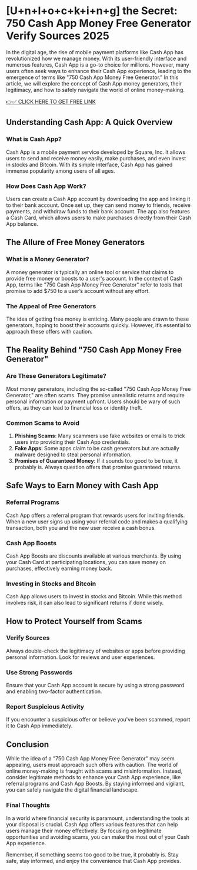 # [U+n+l+o+c+k+i+n+g] the Secret: 750 Cash App Money Free Generator Verify Sources 2025

In the digital age, the rise of mobile payment platforms like Cash App has revolutionized how we manage money. With its user-friendly interface and numerous features, Cash App is a go-to choice for millions. However, many users often seek ways to enhance their Cash App experience, leading to the emergence of terms like "750 Cash App Money Free Generator." In this article, we will explore the concept of Cash App money generators, their legitimacy, and how to safely navigate the world of online money-making.

[👉✅ CLICK HERE TO GET FREE LINK](https://tinyurl.com/Cash-App-Updates)

## Understanding Cash App: A Quick Overview

### What is Cash App?

Cash App is a mobile payment service developed by Square, Inc. It allows users to send and receive money easily, make purchases, and even invest in stocks and Bitcoin. With its simple interface, Cash App has gained immense popularity among users of all ages.

### How Does Cash App Work?

Users can create a Cash App account by downloading the app and linking it to their bank account. Once set up, they can send money to friends, receive payments, and withdraw funds to their bank account. The app also features a Cash Card, which allows users to make purchases directly from their Cash App balance.

## The Allure of Free Money Generators

### What is a Money Generator?

A money generator is typically an online tool or service that claims to provide free money or boosts to a user's account. In the context of Cash App, terms like "750 Cash App Money Free Generator" refer to tools that promise to add $750 to a user’s account without any effort.

### The Appeal of Free Generators

The idea of getting free money is enticing. Many people are drawn to these generators, hoping to boost their accounts quickly. However, it’s essential to approach these offers with caution.

## The Reality Behind "750 Cash App Money Free Generator"

### Are These Generators Legitimate?

Most money generators, including the so-called "750 Cash App Money Free Generator," are often scams. They promise unrealistic returns and require personal information or payment upfront. Users should be wary of such offers, as they can lead to financial loss or identity theft.

### Common Scams to Avoid

1. **Phishing Scams**: Many scammers use fake websites or emails to trick users into providing their Cash App credentials.
2. **Fake Apps**: Some apps claim to be cash generators but are actually malware designed to steal personal information.
3. **Promises of Guaranteed Money**: If it sounds too good to be true, it probably is. Always question offers that promise guaranteed returns.

## Safe Ways to Earn Money with Cash App

### Referral Programs

Cash App offers a referral program that rewards users for inviting friends. When a new user signs up using your referral code and makes a qualifying transaction, both you and the new user receive a cash bonus.

### Cash App Boosts

Cash App Boosts are discounts available at various merchants. By using your Cash Card at participating locations, you can save money on purchases, effectively earning money back.

### Investing in Stocks and Bitcoin

Cash App allows users to invest in stocks and Bitcoin. While this method involves risk, it can also lead to significant returns if done wisely.

## How to Protect Yourself from Scams

### Verify Sources

Always double-check the legitimacy of websites or apps before providing personal information. Look for reviews and user experiences.

### Use Strong Passwords

Ensure that your Cash App account is secure by using a strong password and enabling two-factor authentication.

### Report Suspicious Activity

If you encounter a suspicious offer or believe you've been scammed, report it to Cash App immediately.

## Conclusion

While the idea of a "750 Cash App Money Free Generator" may seem appealing, users must approach such offers with caution. The world of online money-making is fraught with scams and misinformation. Instead, consider legitimate methods to enhance your Cash App experience, like referral programs and Cash App Boosts. By staying informed and vigilant, you can safely navigate the digital financial landscape.

### Final Thoughts

In a world where financial security is paramount, understanding the tools at your disposal is crucial. Cash App offers various features that can help users manage their money effectively. By focusing on legitimate opportunities and avoiding scams, you can make the most out of your Cash App experience.

Remember, if something seems too good to be true, it probably is. Stay safe, stay informed, and enjoy the convenience that Cash App provides.

